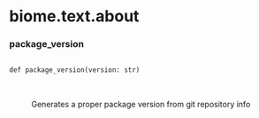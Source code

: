 # biome.text.about <Badge text="Module"/>
<dl>
<h3 id="biome.text.about.package_version">package_version <Badge text="Function"/></h3>
<dt>
<div class="language-python extra-class">
<pre class="language-python">
<code>
<span class="token keyword">def</span> <span class="ident">package_version</span></span>(<span>version: str)</span>
</code>
        </pre>
</div>
</dt>
<dd>
<div class="desc"><p>Generates a proper package version from git repository info</p></div>
</dd>
</dl>